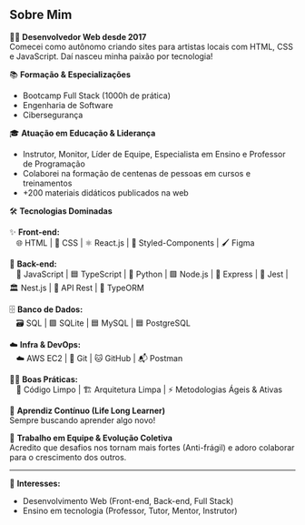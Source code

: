## Sobre Mim

👨‍💻 **Desenvolvedor Web desde 2017**  
Comecei como autônomo criando sites para artistas locais com HTML, CSS e JavaScript. Daí nasceu minha paixão por tecnologia!

📚 **Formação & Especializações**  
- Bootcamp Full Stack (1000h de prática)  
- Engenharia de Software  
- Cibersegurança  

🎓 **Atuação em Educação & Liderança**  
- Instrutor, Monitor, Líder de Equipe, Especialista em Ensino e Professor de Programação  
- Colaborei na formação de centenas de pessoas em cursos e treinamentos  
- +200 materiais didáticos publicados na web  

🛠️ **Tecnologias Dominadas**  
<!-- Frontend -->
✨ **Front-end:**  
&nbsp;&nbsp;&nbsp;🌐 HTML | 🎨 CSS | ⚛️ React.js | 💅 Styled-Components | 🖌️ Figma

<!-- Backend -->
🔧 **Back-end:**  
&nbsp;&nbsp;&nbsp;📜 JavaScript | 🟦 TypeScript | 🐍 Python | 🟩 Node.js | 🚀 Express | 🧪 Jest | 🏛️ Nest.js | 🔗 API Rest | 🔌 TypeORM

<!-- Banco de Dados -->
🗄️ **Banco de Dados:**  
&nbsp;&nbsp;&nbsp;🗃️ SQL | 🟪 SQLite | 🟦 MySQL | 🟦 PostgreSQL

<!-- Infraestrutura -->
☁️ **Infra & DevOps:**  
&nbsp;&nbsp;&nbsp;☁️ AWS EC2 | 🐙 Git | 🐱 GitHub | 📬 Postman

🧑‍💻 **Boas Práticas:**  
&nbsp;&nbsp;&nbsp;🧼 Código Limpo | 🏗️ Arquitetura Limpa | ⚡ Metodologias Ágeis & Ativas

🌱 **Aprendiz Contínuo (Life Long Learner)**  
Sempre buscando aprender algo novo!

🤝 **Trabalho em Equipe & Evolução Coletiva**  
Acredito que desafios nos tornam mais fortes (Anti-frágil) e adoro colaborar para o crescimento dos outros.

---

🔎 **Interesses:**  
- Desenvolvimento Web (Front-end, Back-end, Full Stack)  
- Ensino em tecnologia (Professor, Tutor, Mentor, Instrutor)

